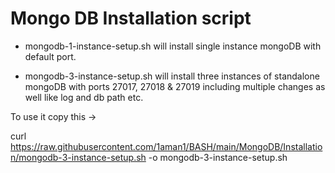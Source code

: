 # Mongo DB Installation script

- mongodb-1-instance-setup.sh will install single instance mongoDB with default port.

- mongodb-3-instance-setup.sh will install three instances of standalone mongoDB with ports 27017, 27018 & 27019 including multiple changes as well like log and db path etc.

To use it copy this ->

curl https://raw.githubusercontent.com/1aman1/BASH/main/MongoDB/Installation/mongodb-3-instance-setup.sh -o mongodb-3-instance-setup.sh

